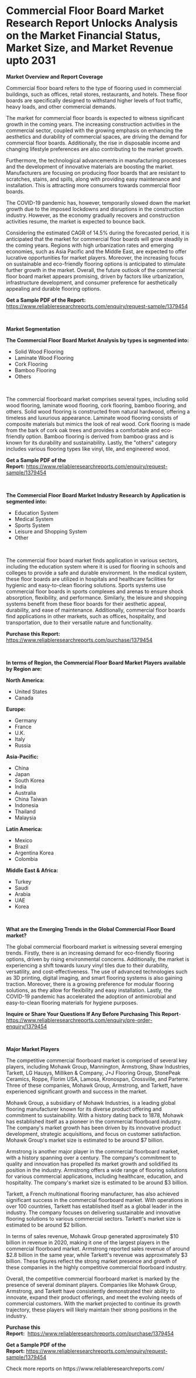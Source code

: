 <p><h1>Commercial Floor Board Market Research Report Unlocks Analysis on the Market Financial Status, Market Size, and Market Revenue upto 2031</h1></p><p><strong>Market Overview and Report Coverage</strong></p>
<p><p>Commercial floor board refers to the type of flooring used in commercial buildings, such as offices, retail stores, restaurants, and hotels. These floor boards are specifically designed to withstand higher levels of foot traffic, heavy loads, and other commercial demands.</p><p>The market for commercial floor boards is expected to witness significant growth in the coming years. The increasing construction activities in the commercial sector, coupled with the growing emphasis on enhancing the aesthetics and durability of commercial spaces, are driving the demand for commercial floor boards. Additionally, the rise in disposable income and changing lifestyle preferences are also contributing to the market growth.</p><p>Furthermore, the technological advancements in manufacturing processes and the development of innovative materials are boosting the market. Manufacturers are focusing on producing floor boards that are resistant to scratches, stains, and spills, along with providing easy maintenance and installation. This is attracting more consumers towards commercial floor boards.</p><p>The COVID-19 pandemic has, however, temporarily slowed down the market growth due to the imposed lockdowns and disruptions in the construction industry. However, as the economy gradually recovers and construction activities resume, the market is expected to bounce back.</p><p>Considering the estimated CAGR of 14.5% during the forecasted period, it is anticipated that the market for commercial floor boards will grow steadily in the coming years. Regions with high urbanization rates and emerging economies, such as Asia Pacific and the Middle East, are expected to offer lucrative opportunities for market players. Moreover, the increasing focus on sustainable and eco-friendly flooring options is anticipated to stimulate further growth in the market. Overall, the future outlook of the commercial floor board market appears promising, driven by factors like urbanization, infrastructure development, and consumer preference for aesthetically appealing and durable flooring options.</p></p>
<p><strong>Get a Sample PDF of the Report:</strong> <a href="https://www.reliableresearchreports.com/enquiry/request-sample/1379454">https://www.reliableresearchreports.com/enquiry/request-sample/1379454</a></p>
<p>&nbsp;</p>
<p><strong>Market Segmentation</strong></p>
<p><strong>The Commercial Floor Board Market Analysis by types is segmented into:</strong></p>
<p><ul><li>Solid Wood Flooring</li><li>Laminate Wood Flooring</li><li>Cork Flooring</li><li>Bamboo Flooring</li><li>Others</li></ul></p>
<p>&nbsp;</p>
<p><p>The commercial floorboard market comprises several types, including solid wood flooring, laminate wood flooring, cork flooring, bamboo flooring, and others. Solid wood flooring is constructed from natural hardwood, offering a timeless and luxurious appearance. Laminate wood flooring consists of composite materials but mimics the look of real wood. Cork flooring is made from the bark of cork oak trees and provides a comfortable and eco-friendly option. Bamboo flooring is derived from bamboo grass and is known for its durability and sustainability. Lastly, the "others" category includes various flooring types like vinyl, tile, and engineered wood.</p></p>
<p><strong>Get a Sample PDF of the Report:</strong>&nbsp;<a href="https://www.reliableresearchreports.com/enquiry/request-sample/1379454">https://www.reliableresearchreports.com/enquiry/request-sample/1379454</a></p>
<p>&nbsp;</p>
<p><strong>The Commercial Floor Board Market Industry Research by Application is segmented into:</strong></p>
<p><ul><li>Education System</li><li>Medical System</li><li>Sports System</li><li>Leisure and Shopping System</li><li>Other</li></ul></p>
<p>&nbsp;</p>
<p><p>The commercial floor board market finds application in various sectors, including the education system where it is used for flooring in schools and colleges to provide a safe and durable environment. In the medical system, these floor boards are utilized in hospitals and healthcare facilities for hygienic and easy-to-clean flooring solutions. Sports systems use commercial floor boards in sports complexes and arenas to ensure shock absorption, flexibility, and performance. Similarly, the leisure and shopping systems benefit from these floor boards for their aesthetic appeal, durability, and ease of maintenance. Additionally, commercial floor boards find applications in other markets, such as offices, hospitality, and transportation, due to their versatile nature and functionality.</p></p>
<p><strong>Purchase this Report:</strong>&nbsp; <a href="https://www.reliableresearchreports.com/purchase/1379454">https://www.reliableresearchreports.com/purchase/1379454</a></p>
<p>&nbsp;</p>
<p><strong>In terms of Region, the Commercial Floor Board Market Players available by Region are:</strong></p>
<p>
    <p> <strong> North America: </strong>
        <ul>
            <li>United States</li>
            <li>Canada</li>
        </ul>
        </p> 
    <p> <strong> Europe: </strong>
        <ul>
            <li>Germany</li>
            <li>France</li>
            <li>U.K.</li>
            <li>Italy</li>
            <li>Russia</li>
        </ul>
        </p> 
    <p> <strong> Asia-Pacific: </strong>
        <ul>
            <li>China</li>
            <li>Japan</li>
            <li>South Korea</li>
            <li>India</li>
            <li>Australia</li>
            <li>China Taiwan</li>
            <li>Indonesia</li>
            <li>Thailand</li>
            <li>Malaysia</li>
        </ul>
        </p> 
    <p> <strong> Latin America: </strong>
        <ul>
            <li>Mexico</li>
            <li>Brazil</li>
            <li>Argentina Korea</li>
            <li>Colombia</li>
        </ul>
        </p> 
    <p> <strong> Middle East & Africa: </strong>
        <ul>
            <li>Turkey</li>
            <li>Saudi</li>
            <li>Arabia</li>
            <li>UAE</li>
            <li>Korea</li>
        </ul>
    </p>
    </p>
<p>&nbsp;</p>
<p><strong>What are the Emerging Trends in the Global Commercial Floor Board market?</strong></p>
<p><p>The global commercial floorboard market is witnessing several emerging trends. Firstly, there is an increasing demand for eco-friendly flooring options, driven by rising environmental concerns. Additionally, the market is experiencing a shift towards luxury vinyl tiles due to their durability, versatility, and cost-effectiveness. The use of advanced technologies such as 3D printing, digital imaging, and smart flooring systems is also gaining traction. Moreover, there is a growing preference for modular flooring solutions, as they allow for flexibility and easy installation. Lastly, the COVID-19 pandemic has accelerated the adoption of antimicrobial and easy-to-clean flooring materials for hygiene purposes.</p></p>
<p><strong>Inquire or Share Your Questions If Any Before Purchasing This Report</strong>- <a href="https://www.reliableresearchreports.com/enquiry/pre-order-enquiry/1379454">https://www.reliableresearchreports.com/enquiry/pre-order-enquiry/1379454</a></p>
<p>&nbsp;</p>
<p><strong>Major Market Players</strong></p>
<p><p>The competitive commercial floorboard market is comprised of several key players, including Mohawk Group, Mannington, Armstrong, Shaw Industries, Tarkett, LG Hausys, Milliken & Company, J+J Flooring Group, StonePeak Ceramics, Roppe, Florim USA, Lamosa, Kronospan, Crossville, and Parterre. Three of these companies, Mohawk Group, Armstrong, and Tarkett, have experienced significant growth and success in the market.</p><p>Mohawk Group, a subsidiary of Mohawk Industries, is a leading global flooring manufacturer known for its diverse product offering and commitment to sustainability. With a history dating back to 1878, Mohawk has established itself as a pioneer in the commercial floorboard industry. The company's market growth has been driven by its innovative product development, strategic acquisitions, and focus on customer satisfaction. Mohawk Group's market size is estimated to be around $7 billion.</p><p>Armstrong is another major player in the commercial floorboard market, with a history spanning over a century. The company's commitment to quality and innovation has propelled its market growth and solidified its position in the industry. Armstrong offers a wide range of flooring solutions for various commercial applications, including healthcare, education, and hospitality. The company's market size is estimated to be around $3 billion.</p><p>Tarkett, a French multinational flooring manufacturer, has also achieved significant success in the commercial floorboard market. With operations in over 100 countries, Tarkett has established itself as a global leader in the industry. The company focuses on delivering sustainable and innovative flooring solutions to various commercial sectors. Tarkett's market size is estimated to be around $2 billion.</p><p>In terms of sales revenue, Mohawk Group generated approximately $10 billion in revenue in 2020, making it one of the largest players in the commercial floorboard market. Armstrong reported sales revenue of around $2.8 billion in the same year, while Tarkett's revenue was approximately $3 billion. These figures reflect the strong market presence and growth of these companies in the highly competitive commercial floorboard industry.</p><p>Overall, the competitive commercial floorboard market is marked by the presence of several dominant players. Companies like Mohawk Group, Armstrong, and Tarkett have consistently demonstrated their ability to innovate, expand their product offerings, and meet the evolving needs of commercial customers. With the market projected to continue its growth trajectory, these players will likely maintain their strong positions in the industry.</p></p>
<p><strong>Purchase this Report:</strong>&nbsp;&nbsp;<a href="https://www.reliableresearchreports.com/purchase/1379454">https://www.reliableresearchreports.com/purchase/1379454</a></p>
<p></p>
<p><strong>Get a Sample PDF of the Report:</strong>&nbsp;<a href="https://www.reliableresearchreports.com/enquiry/request-sample/1379454">https://www.reliableresearchreports.com/enquiry/request-sample/1379454</a></p>
<p>Check more reports on https://www.reliableresearchreports.com/</p>
